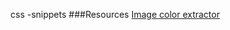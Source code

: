 css -snippets
###Resources
[Image color extractor](https://html-color-codes.info/colors-from-image/)

